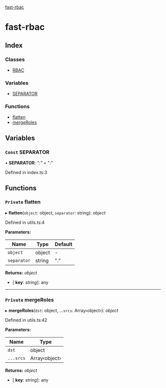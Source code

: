 [fast-rbac](README.md)

# fast-rbac

## Index

### Classes

* [RBAC](classes/rbac.md)

### Variables

* [SEPARATOR](README.md#const-separator)

### Functions

* [flatten](README.md#private-flatten)
* [mergeRoles](README.md#private-mergeroles)

## Variables

### `Const` SEPARATOR

• **SEPARATOR**: *":"* = ":"

Defined in index.ts:3

## Functions

### `Private` flatten

▸ **flatten**(`object`: object, `separator`: string): *object*

Defined in utils.ts:4

**Parameters:**

Name | Type | Default |
------ | ------ | ------ |
`object` | object | - |
`separator` | string | "." |

**Returns:** *object*

* \[ **key**: *string*\]: any

___

### `Private` mergeRoles

▸ **mergeRoles**(`dst`: object, ...`srcs`: Array‹object›): *object*

Defined in utils.ts:42

**Parameters:**

Name | Type |
------ | ------ |
`dst` | object |
`...srcs` | Array‹object› |

**Returns:** *object*

* \[ **key**: *string*\]: any

